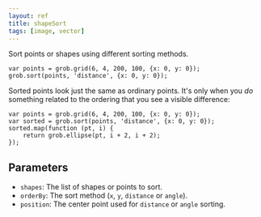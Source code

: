 ```yaml
---
layout: ref
title: shapeSort
tags: [image, vector]
---
```

Sort points or shapes using different sorting methods.

    var points = grob.grid(6, 4, 200, 100, {x: 0, y: 0});
    grob.sort(points, 'distance', {x: 0, y: 0});

Sorted points look just the same as ordinary points. It's only when you *do* something related to the ordering that you see a visible difference:

    var points = grob.grid(6, 4, 200, 100, {x: 0, y: 0});
    var sorted = grob.sort(points, 'distance', {x: 0, y: 0});
    sorted.map(function (pt, i) {
        return grob.ellipse(pt, i + 2, i + 2);
    });

## Parameters
- `shapes`: The list of shapes or points to sort.
- `orderBy`: The sort method (`x`, `y`, `distance` or `angle`).
- `position`: The center point used for `distance` or `angle` sorting.
